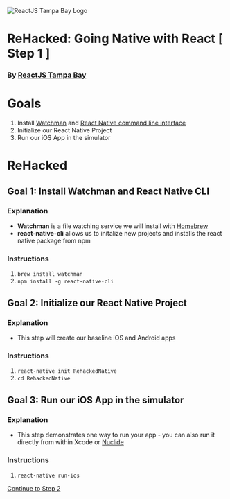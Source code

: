 ![ReactJS Tampa Bay Logo](https://avatars2.githubusercontent.com/u/18738421?v=3&s=200)

# ReHacked: Going Native with React [ Step 1 ]
### By [ReactJS Tampa Bay](http://www.meetup.com/ReactJS-Tampa-Bay/)

# Goals

1. Install [Watchman](https://facebook.github.io/watchman/) and [React Native command line interface](https://www.npmjs.com/package/react-native-cli)
1. Initialize our React Native Project
1. Run our iOS App in the simulator

# ReHacked

## Goal 1: Install Watchman and React Native CLI

### Explanation

* **Watchman** is a file watching service we will install with [Homebrew](http://brew.sh/)
* **react-native-cli** allows us to initalize new projects and installs the react native package from npm

### Instructions

1. `brew install watchman`
1. `npm install -g react-native-cli`

## Goal 2: Initialize our React Native Project

### Explanation

* This step will create our baseline iOS and Android apps

### Instructions

1. `react-native init RehackedNative`
1. `cd RehackedNative`

## Goal 3: Run our iOS App in the simulator

### Explanation

* This step demonstrates one way to run your app - you can also run it directly from within Xcode or [Nuclide](https://nuclide.io/)

### Instructions

1. `react-native run-ios`

[Continue to Step 2](https://github.com/reactjstampabay/RehackedNative/tree/step-2)
